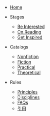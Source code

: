 - [Home](/)

- Stages
    - [Be Interested](log-on.md "List of interesting material and note of why")
    - [On Reading](focus-on.md "List of reading mateiral, hope not too much")
    - [Get Inspired](relect-on.md "List of what have been part of me")

- Catalogs
    - [Nonfiction](nonfiction.md "List of nonfictional materials")
    - [Fiction](fiction.md "List of fictional materials")
    - [Practical](practical.md "List of action oriented material")
    - [Theoretical](theoretical.md "List of knowledge oriented material")
    
- Rules
    - [Principles](principle.md "List of all kinds of important and simple things")
    - [Disciplines](discipline.md "List of self-disciplines and actions")
    - [FAQs](faq.md "List of frequent asked questions")
    - [引用](reference.md "Quotes about Readings")
